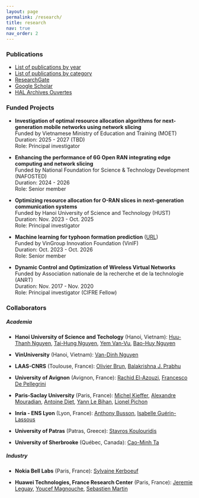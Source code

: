 ```yaml
---
layout: page
permalink: /research/
title: research
nav: true
nav_order: 2
---
```


### Publications
* [List of publications by year](https://luuquangtrung.github.io/publications-by-year/)
* [List of publications by category](https://luuquangtrung.github.io/publications-by-category/)
* [ResearchGate](https://www.researchgate.net/profile/Quang_Trung_Luu)
* [Google Scholar](https://scholar.google.fr/citations?user=GqQcLAIAAAAJ&hl=fr)
* [HAL Archives Ouvertes](https://cv.archives-ouvertes.fr/quang-trung-luu)

  
### Funded Projects
* **Investigation of optimal resource allocation algorithms for next-generation mobile networks using network slicing**\
  Funded by Vietnamese Ministry of Education and Training (MOET)\
  Duration: 2025 - 2027 (TBD)\
  Role: Principal investigator
  
* **Enhancing the performance of 6G Open RAN integrating edge computing and network slicing**\
  Funded by National Foundation for Science & Technology Development (NAFOSTED)\
  Duration: 2024 - 2026\
  Role: Senior member

* **Optimizing resource allocation for O-RAN slices in next-generation communication systems**\
  Funded by Hanoi University of Science and Technology (HUST)\
  Duration: Nov. 2023 - Oct. 2025\
  Role: Principal investigator
  
* **Machine learning for typhoon formation prediction** ([URL](https://vinif.org/annual/vinif-2023-da019-du-bao-su-hinh-thanh-bao-bang-phuong-phap-hoc-may/))\
  Funded by VinGroup Innovation Foundation (VinIF)\
  Duration: Oct. 2023 - Oct. 2026\
  Role: Senior member

* **Dynamic Control and Optimization of Wireless Virtual Networks**\
  Funded by Association nationale de la recherche et de la technologie (ANRT)\
  Duration: Nov. 2017 - Nov. 2020\
  Role: Principal investigator (CIFRE Fellow)

### Collaborators

##### Academia
* **Hanoi University of Science and Techology** (Hanoi, Vietnam):
[Huu-Thanh Nguyen](https://scholar.google.com/citations?hl=en&user=Lcnk_lYAAAAJ),
[Tai-Hung Nguyen](https://set.hust.edu.vn/nguyen-tai-hung),
[Yem Van-Vu](https://www.researchgate.net/profile/Yem-Vu),
[Bao-Huy Nguyen](https://scholar.google.com/citations?user=BKJabJsAAAAJ&hl=en)

* **VinUniversity** (Hanoi, Vietnam):
[Van-Dinh Nguyen](https://vinuni.edu.vn/people/nguyen-van-dinh-phd/)

* **LAAS-CNRS** (Toulouse, France):
[Olivier Brun](https://homepages.laas.fr/brun/),
[Balakrishna J. Prabhu](https://homepages.laas.fr/bala/)

* **University of Avignon** (Avignon, France):
[‪Rachid El-Azouzi‬](http://scholar.google.com/citations?user=Tvto5qkAAAAJ&hl=en),
[Francesco De Pellegrini](https://scholar.google.com/citations?user=EYyOnEkAAAAJ&hl=en)

* **Paris-Saclay University** (Paris, France):
[Michel Kieffer](https://l2s.centralesupelec.fr/u/kieffer-michel),
[Alexandre Mouradian](https://scholar.google.com/citations?hl=fr&user=ADWSU9YAAAAJ&view_op=list_works&sortby=pubdate), [Antoine Diet](https://cv.archives-ouvertes.fr/antoine-diet),
[Yann Le Bihan](http://lgep.geeps.centralesupelec.fr/index.php?page=yann-le-bihan),
[Lionel Pichon](http://lgep.geeps.centralesupelec.fr/index.php?page=lionel-pichon)

* **Inria - ENS Lyon** (Lyon, France):
[Anthony Busson](http://www.anthonybusson.fr/),
[Isabelle Guérin-Lassous](http://perso.ens-lyon.fr/isabelle.guerin-lassous/)

* **University of Patras** (Patras, Greece):
[Stavros Koulouridis](http://www.ece.upatras.gr/index.php/en/ece-faculty/koulouridis-stavros.html)

* **University of Sherbrooke** (Québec, Canada):
[Cao-Minh Ta](https://scholar.google.com.vn/citations?user=GUcQQiEAAAAJ&hl=en)


##### Industry
* **Nokia Bell Labs** (Paris, France):
[Sylvaine Kerboeuf](https://www.researchgate.net/profile/Sylvaine-Kerboeuf)

* **Huawei Technologies, France Research Center** (Paris, France):
[Jeremie Leguay](http://jeremie.leguay.free.fr/),
[Youcef Magnouche](https://scholar.google.fr/citations?user=lqp3aBEAAAAJ&hl=fr),
[Sebastien Martin](https://scholar.google.fr/citations?user=NwGcOH4AAAAJ&hl=fr)

